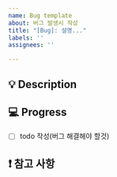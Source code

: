 ```yaml
---
name: Bug template
about: 버그 발생시 작성
title: "[Bug]: 설명..."
labels: ''
assignees: ''

---
```


## 💡 Description
> 
## 💻 Progress
- [ ] todo 작성(버그 해결해야 할것)
## ❗️ 참고 사항
